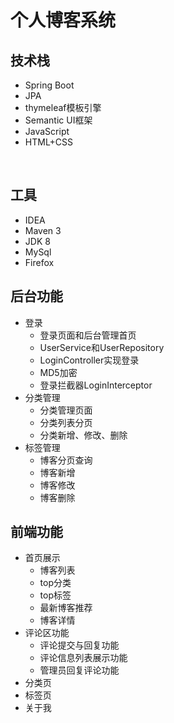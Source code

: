 # 个人博客系统

## 技术栈

- Spring Boot
- JPA
- thymeleaf模板引擎
- Semantic UI框架
- JavaScript
- HTML+CSS

​	

## 工具

- IDEA
- Maven 3
- JDK 8
- MySql
- Firefox



## 后台功能

- 登录
  - 登录页面和后台管理首页
  - UserService和UserRepository
  - LoginController实现登录
  - MD5加密
  - 登录拦截器LoginInterceptor
- 分类管理
  - 分类管理页面
  - 分类列表分页
  - 分类新增、修改、删除
- 标签管理
  - 博客分页查询
  - 博客新增
  - 博客修改
  - 博客删除



## 前端功能

- 首页展示
  - 博客列表
  - top分类
  - top标签
  - 最新博客推荐
  - 博客详情
- 评论区功能
  - 评论提交与回复功能
  - 评论信息列表展示功能
  - 管理员回复评论功能
- 分类页
- 标签页
- 关于我
